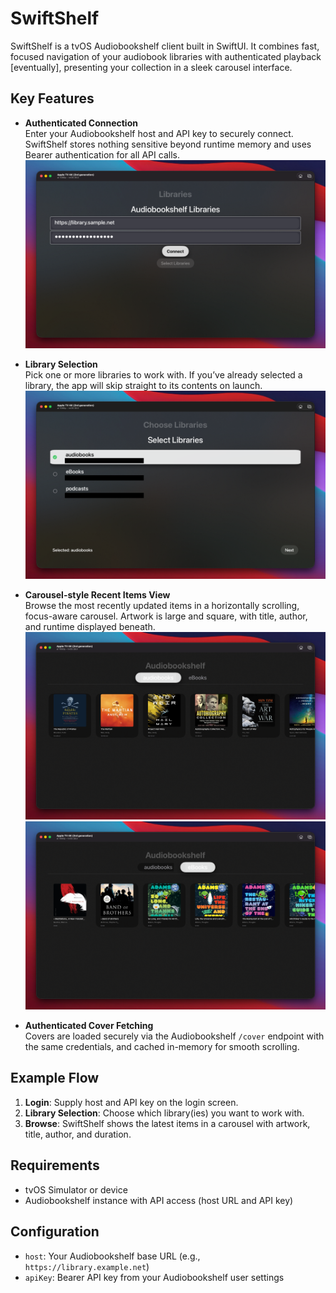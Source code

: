 # SwiftShelf

SwiftShelf is a tvOS Audiobookshelf client built in SwiftUI. It combines fast, focused navigation of your audiobook libraries with authenticated playback [eventually], presenting your collection in a sleek carousel interface.

## Key Features

- **Authenticated Connection**  
  Enter your Audiobookshelf host and API key to securely connect. SwiftShelf stores nothing sensitive beyond runtime memory and uses Bearer authentication for all API calls.
  ![Login Screen](_res/login.png)

- **Library Selection**  
  Pick one or more libraries to work with. If you’ve already selected a library, the app will skip straight to its contents on launch.
  ![Library Select](_res/library-select.png)

- **Carousel-style Recent Items View**  
  Browse the most recently updated items in a horizontally scrolling, focus-aware carousel. Artwork is large and square, with title, author, and runtime displayed beneath.
  ![Library view 1](_res/library-view-1.png)
  ![Library view 2](_res/library-view-2.png)

- **Authenticated Cover Fetching**  
  Covers are loaded securely via the Audiobookshelf `/cover` endpoint with the same credentials, and cached in-memory for smooth scrolling.

<!-- - **Quick Playback Popup**  
  Select an item to open a media player overlay that streams from the authenticated `/play` endpoint, showing metadata and cover art. -->

## Example Flow

1. **Login**: Supply host and API key on the login screen.  
2. **Library Selection**: Choose which library(ies) you want to work with.  
3. **Browse**: SwiftShelf shows the latest items in a carousel with artwork, title, author, and duration.  

## Requirements

- tvOS Simulator or device  
- Audiobookshelf instance with API access (host URL and API key)  

## Configuration

- `host`: Your Audiobookshelf base URL (e.g., `https://library.example.net`)  
- `apiKey`: Bearer API key from your Audiobookshelf user settings  

